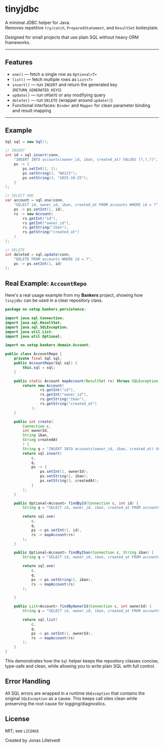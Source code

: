 # tinyjdbc

A minimal JDBC helper for Java.  
Removes repetitive `try/catch`, `PreparedStatement`, and `ResultSet` boilerplate.

Designed for small projects that use plain SQL without heavy ORM frameworks.

---

## Features

- `one()` — fetch a single row as `Optional<T>`
- `list()` — fetch multiple rows as `List<T>`
- `insert()` — run `INSERT` and return the generated key (`RETURN_GENERATED_KEYS`)
- `update()` — run `UPDATE` or any modifying query
- `delete()` — run `DELETE` (wrapper around `update()`)
- Functional interfaces: `Binder` and `Mapper` for clean parameter binding and result mapping

---

## Example

```java
Sql sql = new Sql();

// INSERT
int id = sql.insert(conn,
    "INSERT INTO accounts(owner_id, iban, created_at) VALUES (?,?,?)",
    ps -> {
        ps.setInt(1, 1);
        ps.setString(2, "NO123");
        ps.setString(3, "2025-10-25");
    }
);

// SELECT ONE
var account = sql.one(conn,
    "SELECT id, owner_id, iban, created_at FROM accounts WHERE id = ?",
    ps -> ps.setInt(1, id),
    rs -> new Account(
        rs.getInt("id"),
        rs.getInt("owner_id"),
        rs.getString("iban"),
        rs.getString("created_at")
    )
);

// DELETE
int deleted = sql.update(conn,
    "DELETE FROM accounts WHERE id = ?",
    ps -> ps.setInt(1, id)
);
```

## Real Example: `AccountRepo`

Here's a real usage example from my **Bankers** project, showing how `tinyjdbc` can be used in a clear repository class.

```java
package no.setup.bankers.persistence;

import java.sql.Connection;
import java.sql.ResultSet;
import java.sql.SQLException;
import java.util.List;
import java.util.Optional;

import no.setup.bankers.domain.Account;

public class AccountRepo {
    private final Sql sql;
    public AccountRepo(Sql sql) {
        this.sql = sql;
    }

    public static Account mapAccount(ResultSet rs) throws SQLException {
        return new Account(
                rs.getInt("id"),
                rs.getInt("owner_id"),
                rs.getString("iban"),
                rs.getString("created_at")
            );
    }

    public int create(
        Connection c,
        int ownerId,
        String iban,
        String createdAt
        ) {
        String q = "INSERT INTO accounts(owner_id, iban, created_at) VALUES (?, ?, ?)";
        return sql.insert(
            c,
            q,
            ps -> {
                ps.setInt(1, ownerId);
                ps.setString(2, iban);
                ps.setString(3, createdAt);
            }
        );
    }

    public Optional<Account> findById(Connection c, int id) {
        String q = "SELECT id, owner_id, iban, created_at FROM accounts WHERE id = ?";

        return sql.one(
            c,
            q,
            ps -> ps.setInt(1, id),
            rs -> mapAccount(rs)
        );
    }

    public Optional<Account> findByIban(Connection c, String iban) {
        String q = "SELECT id, owner_id, iban, created_at FROM accounts WHERE iban = ?";

        return sql.one(
            c,
            q,
            ps -> ps.setString(1, iban),
            rs -> mapAccount(rs)
        );

    }

    public List<Account> findByOwnerId(Connection c, int ownerId) {
        String q = "SELECT id, owner_id, iban, created_at FROM accounts WHERE owner_id = ?";

        return sql.list(
            c,
            q,
            ps -> ps.setInt(1, ownerId),
            rs -> mapAccount(rs)
        );
    }
}
```

This demonstrates how the `Sql` helper keeps the repository classes concise, type-safe and clean, while allowing you to write plain SQL with full control.

## Error Handling

All SQL errors are wrapped in a runtime `DbException` that contains the original `SQLException` as a cause.
This keeps call sites clean while preserving the root cause for logging/diagnostics.

## License
MIT; see `LICENSE`

Created by Jonas Lilletvedt
